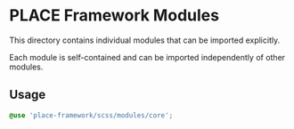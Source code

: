 # PLACE Framework Modules

This directory contains individual modules that can be imported explicitly.

Each module is self-contained and can be imported independently of other modules.

## Usage

```scss
@use 'place-framework/scss/modules/core';
```
